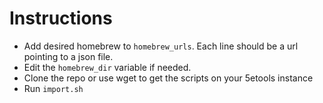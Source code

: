 # Instructions
- Add desired homebrew to `homebrew_urls`. Each line should be a url pointing to a json file.
- Edit the `homebrew_dir` variable if needed.
- Clone the repo or use wget to get the scripts on your 5etools instance
- Run `import.sh`

